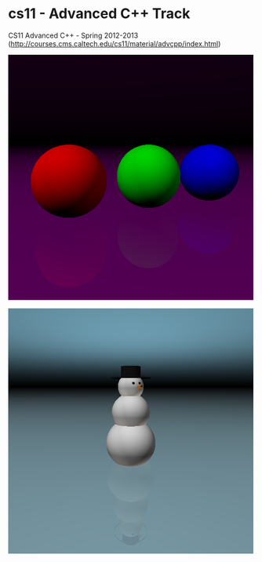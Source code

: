 cs11 - Advanced C++ Track
====

CS11 Advanced C++ - Spring 2012-2013 (http://courses.cms.caltech.edu/cs11/material/advcpp/index.html)

![ray tracer example 1 - balls](lab7/include/balls2.png)

![ray tracer example 2 - snowman](lab7/include/snowman.png)

